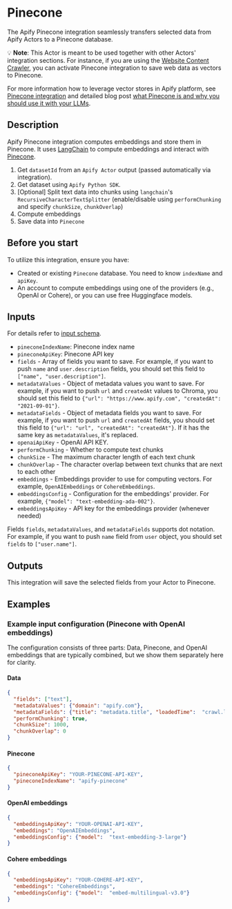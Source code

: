 # Pinecone

The Apify Pinecone integration seamlessly transfers selected data from Apify Actors to a Pinecone database.

💡 **Note**: This Actor is meant to be used together with other Actors' integration sections.
For instance, if you are using the [Website Content Crawler](https://apify.com/apify/website-content-crawler), you can activate Pinecone integration to save web data as vectors to Pinecone.

For more information how to leverage vector stores in Apify platform, see [Pinecone integration](https://github.com/HonzaTuron/pinecone) and detailed blog post [what Pinecone is and why you should use it with your LLMs](https://blog.apify.com/what-is-pinecone-why-use-it-with-llms/).

## Description

Apify Pinecone integration computes embeddings and store them in Pinecone. It uses [LangChain](https://www.langchain.com/) to compute embeddings and interact with [Pinecone](https://www.pinecone.io/).

1. Get `datasetId` from an `Apify Actor` output (passed automatically via integration).
2. Get dataset using `Apify Python SDK`.
3. [Optional] Split text data into chunks using `langchain`'s `RecursiveCharacterTextSplitter`
(enable/disable using `performChunking` and specify `chunkSize`, `chunkOverlap`)
4. Compute embeddings
5. Save data into `Pinecone`

## Before you start

To utilize this integration, ensure you have:

- Created or existing `Pinecone` database. You need to know `indexName` and `apiKey`.
- An account to compute embeddings using one of the providers (e.g., OpenAI or Cohere), or you can use free Huggingface models.

## Inputs

For details refer to [input schema](.actor/input_schema.json).

- `pineconeIndexName`: Pinecone index name
- `pineconeApiKey`: Pinecone API key
- `fields` - Array of fields you want to save. For example, if you want to push `name` and `user.description` fields, you should set this field to `["name", "user.description"]`.
- `metadataValues` - Object of metadata values you want to save. For example, if you want to push `url` and `createdAt` values to Chroma, you should set this field to `{"url": "https://www.apify.com", "createdAt": "2021-09-01"}`.
- `metadataFields` - Object of metadata fields you want to save. For example, if you want to push `url` and `createdAt` fields, you should set this field to `{"url": "url", "createdAt": "createdAt"}`. If it has the same key as `metadataValues`, it's replaced.
- `openaiApiKey` - OpenAI API KEY.
- `performChunking` - Whether to compute text chunks
- `chunkSize` - The maximum character length of each text chunk
- `chunkOverlap` - The character overlap between text chunks that are next to each other
- `embeddings` - Embeddings provider to use for computing vectors. For example, `OpenAIEmbeddings` or `CohereEmbeddings`.
- `embeddingsConfig` - Configuration for the embeddings' provider. For example, `{"model": "text-embedding-ada-002"}`.
- `embeddingsApiKey` - API key for the embeddings provider (whenever needed)

Fields `fields`, `metadataValues`, and `metadataFields` supports dot notation. For example, if you want to push `name` field from `user` object, you should set `fields` to `["user.name"]`.

## Outputs

This integration will save the selected fields from your Actor to Pinecone.

## Examples

### Example input configuration (Pinecone with OpenAI embeddings)

The configuration consists of three parts: Data, Pinecone, and OpenAI embeddings that are typically combined, but we show them separately here for clarity.

#### Data

```json
{
  "fields": ["text"],
  "metadataValues": {"domain": "apify.com"},
  "metadataFields": {"title": "metadata.title", "loadedTime":  "crawl.loadedTime"},
  "performChunking": true,
  "chunkSize": 1000,
  "chunkOverlap": 0
}
```
#### Pinecone
```json
{
  "pineconeApiKey": "YOUR-PINECONE-API-KEY",
  "pineconeIndexName": "apify-pinecone"
}
```

#### OpenAI embeddings
```json 
{
  "embeddingsApiKey": "YOUR-OPENAI-API-KEY",
  "embeddings": "OpenAIEmbeddings",
  "embeddingsConfig": {"model":  "text-embedding-3-large"}
}
```
#### Cohere embeddings
```json 
{
  "embeddingsApiKey": "YOUR-COHERE-API-KEY",
  "embeddings": "CohereEmbeddings",
  "embeddingsConfig": {"model":  "embed-multilingual-v3.0"}
}
```